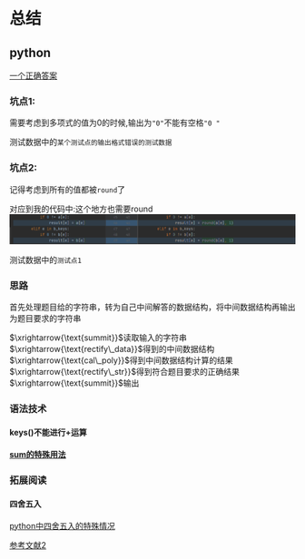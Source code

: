 # 总结

## python
[一个正确答案](https://blog.csdn.net/weixin_44575329/article/details/104362066)

### 坑点1:
需要考虑到多项式的值为0的时候,输出为`"0"`不能有空格`"0 "`

测试数据中的`某个测试点的输出格式错误的测试数据`
### 坑点2:
记得考虑到所有的值都被`round`了

对应到我的代码中:这个地方也需要round
![](https://raw.githubusercontent.com/ednow/cloudimg/main/githubio/20210624124308.png)

测试数据中的`测试点1`

### 思路
首先处理题目给的字符串，转为自己中间解答的数据结构，将中间数据结构再输出为题目要求的字符串

$\xrightarrow{\text{summit}}$读取输入的字符串$\xrightarrow{\text{rectify\_data}}$得到的中间数据结构$\xrightarrow{\text{cal\_poly}}$得到中间数据结构计算的结果$\xrightarrow{\text{rectify\_str}}$得到符合题目要求的正确结果$\xrightarrow{\text{summit}}$输出

### 语法技术
#### keys()不能进行+运算

#### [sum的特殊用法](https://ednow.github.io/2021/02/01/python%E6%8A%80%E6%B3%95%E6%80%BB%E7%BB%93/#%E4%BA%A4%E6%9B%BF%E7%A9%BF%E6%8F%92%E4%B8%A4%E4%B8%AA%E7%AD%89%E9%95%BF%E7%9A%84list)


### 拓展阅读
#### 四舍五入
[python中四舍五入的特殊情况](https://zhuanlan.zhihu.com/p/93363837)

[参考文献2](https://zhuanlan.zhihu.com/p/115431517)
